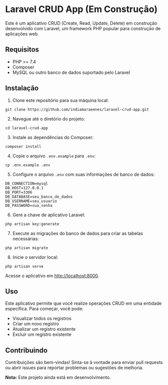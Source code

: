 # Laravel CRUD App (Em Construção)

Este é um aplicativo CRUD (Create, Read, Update, Delete) em construção desenvolvido com Laravel, um framework PHP popular para construção de aplicações web.

## Requisitos

- PHP >= 7.4
- Composer
- MySQL ou outro banco de dados suportado pelo Laravel

## Instalação

1. Clone este repositório para sua máquina local:

```
git clone https://github.com/indiamaraeenes/laravel-crud-app.git
```

2. Navegue até o diretório do projeto:

```
cd laravel-crud-app
```

3. Instale as dependências do Composer:

```
composer install
```

4. Copie o arquivo `.env.example` para `.env`:

```
cp .env.example .env
```

5. Configure o arquivo `.env` com suas informações de banco de dados:

```
DB_CONNECTION=mysql
DB_HOST=127.0.0.1
DB_PORT=3306
DB_DATABASE=seu_banco_de_dados
DB_USERNAME=seu_usuario
DB_PASSWORD=sua_senha
```

6. Gere a chave de aplicativo Laravel:

```
php artisan key:generate
```

7. Execute as migrações do banco de dados para criar as tabelas necessárias:

```
php artisan migrate
```

8. Inicie o servidor local:

```
php artisan serve
```

Acesse o aplicativo em [http://localhost:8000](http://localhost:8000).

## Uso

Este aplicativo permite que você realize operações CRUD em uma entidade específica. Para começar, você pode:

- Visualizar todos os registros
- Criar um novo registro
- Atualizar um registro existente
- Excluir um registro existente

## Contribuindo

Contribuições são bem-vindas! Sinta-se à vontade para enviar pull requests ou abrir issues para reportar problemas ou sugestões de melhoria.


**Nota:** Este projeto ainda está em desenvolvimento. 
